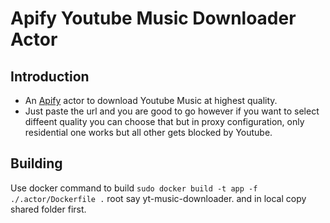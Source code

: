 # Apify Youtube Music Downloader Actor

## Introduction

- An [Apify](https://apify.com/) actor to download Youtube Music at highest quality.
- Just paste the url and you are good to go however if you want to select diffeent quality you can choose that but in proxy configuration, only residential one works but all other gets blocked by Youtube.

## Building

Use docker command to build `sudo docker build -t app -f ./.actor/Dockerfile .` root say yt-music-downloader. and in local copy shared folder first.
